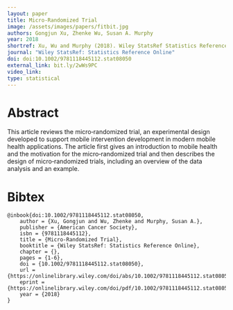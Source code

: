 ```yaml
---
layout: paper
title: Micro-Randomized Trial
image: /assets/images/papers/fitbit.jpg
authors: Gongjun Xu, Zhenke Wu, Susan A. Murphy
year: 2018
shortref: Xu, Wu and Murphy (2018). Wiley StatsRef Statistics Reference Online
journal: "Wiley StatsRef: Statistics Reference Online"
doi: doi:10.1002/9781118445112.stat08050
external_link: bit.ly/2wWs9PC
video_link: 
type: statistical
---
```


# Abstract

This article reviews the micro‐randomized trial, an experimental design developed to support mobile intervention development in modern mobile health applications. The article first gives an introduction to mobile health and the motivation for the micro‐randomized trial and then describes the design of micro‐randomized trials, including an overview of the data analysis and an example.

# Bibtex

```
@inbook{doi:10.1002/9781118445112.stat08050,
	author = {Xu, Gongjun and Wu, Zhenke and Murphy, Susan A.},
	publisher = {American Cancer Society},
	isbn = {9781118445112},
	title = {Micro-Randomized Trial},
	booktitle = {Wiley StatsRef: Statistics Reference Online},
	chapter = {},
	pages = {1-6},
	doi = {10.1002/9781118445112.stat08050},
	url = {https://onlinelibrary.wiley.com/doi/abs/10.1002/9781118445112.stat08050},
	eprint = {https://onlinelibrary.wiley.com/doi/pdf/10.1002/9781118445112.stat08050},
	year = {2018}
}
```
